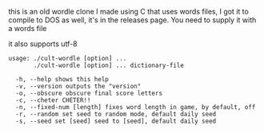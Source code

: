 this is an old wordle clone I made using C that uses words files, I got it to compile to DOS as well, it's in the releases page. You need to supply it with a words file

it also supports utf-8

```
usage: ./cult-wordle [option] ...
       ./cult-wordle [option] ... dictionary-file

  -h, --help shows this help
  -v, --version outputs the "version"
  -o, --obscure obscure final score letters
  -c, --cheter CHETER!!
  -n, --fixed-num [length] fixes word length in game, by default, off
  -r, --random set seed to random mode, default daily seed
  -s, --seed set [seed] seed to [seed], default daily seed
```
